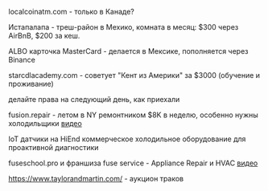 localcoinatm.com - только в Канаде?

Истапалапа - треш-район в Мехико, комната в месяц: $300 через AirBnB, $200 за кеш.

ALBO карточка MasterCard - делается в Мексике, пополняется через Binance

starcdlacademy.com - советует "Кент из Америки" за $3000 (обучение и проживание)

делайте права на следующий день, как приехали

fusion.repair - летом в NY ремонтником $8K в неделю, особенно нужны холодильщики [видео](https://www.youtube.com/watch?v=sBiaxAd457A)

IoT датчики на HiEnd коммерческое холодильное оборудование для проактивной диагностики

fuseschool.pro и франшиза fuse service - Appliance Repair и HVAC [видео](https://www.youtube.com/@fuseman_/videos)

https://www.taylorandmartin.com/ - аукцион траков
